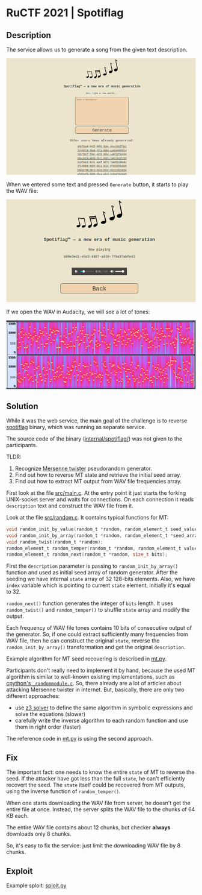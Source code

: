 # RuCTF 2021 | Spotiflag

## Description

The service allows us to generate a song from the given text description.

![generate](images/generate.png)

When we entered some text and pressed `Generate` button, it starts to play the WAV file:

![listen](images/listen.png)

If we open the WAV in Audacity, we will see a lot of tones:

![tones](images/tones.png)

## Solution

While it was the web service, the main goal of the challenge is to reverse [spotiflag](../../services/spotiflag/spotiflag/spotiflag) binary, which was running as separate service.

The source code of the binary ([internal/spotiflag/](../../internal/spotiflag/)) was not given to the participants.

TLDR:

1. Recognize [Mersenne twister](https://en.wikipedia.org/wiki/Mersenne_Twister) pseudorandom generator.
2. Find out how to reverse MT state and retrieve the initial seed array.
3. Find out how to extract MT output from WAV file frequencies array.

First look at the file [src/main.c](../../internal/spotiflag/src/main.c). At the entry point it just starts the forking UNIX-socket server and waits for connections. On each connection it reads `description` text and construct the WAV file from it.

Look at the file [src/random.c](../../internal/spotiflag/src/random.c). It contains typical functions for MT:

```c
void random_init_by_value(random_t *random, random_element_t seed_value);
void random_init_by_array(random_t *random, random_element_t *seed_array, size_t seed_array_length);
void random_twist(random_t *random);
random_element_t random_temper(random_t *random, random_element_t value);
random_element_t random_next(random_t *random, size_t bits);
```

First the `description` parameter is passing to `random_init_by_array()` function and used as initial seed array of random generator. After the seeding we have internal `state` array of 32 128-bits elements. Also, we have `index` variable which is pointing to current `state` element, initially it's equal to 32.

`random_next()` function generates the integer of `bits` length. It uses `random_twist()` and `random_temper()` to shuffle `state` array and modify the output.

Each frequency of WAV file tones contains 10 bits of consecutive output of the generator. So, if one could extract sufficiently many frequencies from WAV file, then he can construct the original `state`, reverse the `random_init_by_array()` transformation and get the original `description`.

Example algorithm for MT seed recovering is described in [mt.py](mt.py).

Participants don't really need to implement it by hand, because the used MT algorithm is similar to well-known existing implementations, such as [cpython's `_randommodule.c`](https://github.com/python/cpython/blob/main/Modules/_randommodule.c). So, there already are a lot of articles about attacking Mersenne twister in Internet. But, basically, there are only two different approaches:

- use [z3 solver](https://github.com/Z3Prover/z3) to define the same algorithm in symbolic expressions and solve the equations (slower)
- carefully write the inverse algorithm to each random function and use them in right order (faster)

The reference code in [mt.py](mt.py) is using the second approach.

## Fix

The important fact: one needs to know the entire `state` of MT to reverse the seed. If the attacker have got less than the full `state`, he can't efficiently recovert the seed. The `state` itself could be recovered from MT outputs, using the inverse function of `random_temper()`.

When one starts downloading the WAV file from server, he doesn't get the entire file at once. Instead, the server splits the WAV file to the chunks of 64 KB each.

The entire WAV file contains about 12 chunks, but checker **always** downloads only 8 chunks.

So, it's easy to fix the service: just limit the downloading WAV file by 8 chunks.

## Exploit

Example sploit: [sploit.py](sploit.py)
